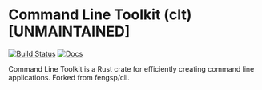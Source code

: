 # Command Line Toolkit (clt) [UNMAINTAINED]

[![Build Status](https://travis-ci.org/NecroTechno/clt.svg?branch=master)](https://travis-ci.org/NecroTechno/clt)
[![Docs](https://docs.rs/clt/badge.svg)](https://docs.rs/clt/)

Command Line Toolkit is a Rust crate for efficiently creating command line applications. Forked from fengsp/cli.
